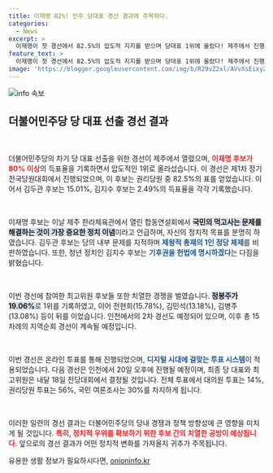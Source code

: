 ```yaml
---
title: 이재명 82%! 민주 당대표 경선 결과에 주목하다.
categories:
  - News
excerpt: >
  이재명이 첫 경선에서 82.5%의 압도적 지지를 받으며 당대표 1위에 올랐다! 제주에서 진행된 합동연설회에서 정치 이념과 비전을 제시한 가운데, 민주당은 향후 경선 일정을 확정 짓고 나섰다. 클릭하시면 속보를 확인하세요!
feature_text: >
  이재명이 첫 경선에서 82.5%의 압도적 지지를 받으며 당대표 1위에 올랐다! 제주에서 진행된 합동연설회에서 정치 이념과 비전을 제시한 가운데, 민주당은 향후 경선 일정을 확정 짓고 나섰다. 클릭하시면 속보를 확인하세요!
image: 'https://blogger.googleusercontent.com/img/b/R29vZ2xl/AVvXsEixyZcFfHzMRdzZMjFBmAUKJYCLCGyLL1o632UiGVXcaFdKo_bkvkuCioo0uUKlGfBVcT3P84aROyZIXSBEx3Aw5nCQ3pTgDom1WDC4m8eifvWiAmWEEVb4x6G_l8C0QH225ldMjyaFvpxGEBGNO37VmDTDMHGhJPq73UglMfDca1-0aw/s1600/blogspot.png'
---
```


<p><img src="https://blogger.googleusercontent.com/img/b/R29vZ2xl/AVvXsEixyZcFfHzMRdzZMjFBmAUKJYCLCGyLL1o632UiGVXcaFdKo_bkvkuCioo0uUKlGfBVcT3P84aROyZIXSBEx3Aw5nCQ3pTgDom1WDC4m8eifvWiAmWEEVb4x6G_l8C0QH225ldMjyaFvpxGEBGNO37VmDTDMHGhJPq73UglMfDca1-0aw/s1600/blogspot.png" alt="info 속보" /></p>

<h2 data-ke-size="size26">더불어민주당 당 대표 선출 경선 결과</h2>

<p data-ke-size="size16">&nbsp;</p>

<p>더불어민주당의 차기 당 대표 선출을 위한 경선이 제주에서 열렸으며, <b><span style="color: #ee2323;">이재명 후보가 80% 이상</span></b>의 득표율을 기록하면서 압도적인 1위로 올라섰습니다. 이 경선은 제1차 정기 전국당원대회에서 진행되었으며, 이 후보는 권리당원 중 82.5%의 표를 얻었습니다. 이어서 김두관 후보는 15.01%, 김지수 후보는 2.49%의 득표율을 각각 기록했습니다.</p>

<p data-ke-size="size16">&nbsp;</p>

<p>이재명 후보는 이날 제주 한라체육관에서 열린 합동연설회에서 <b><span style="background-color: #21538527;">국민의 먹고사는 문제를 해결하는 것이 가장 중요한 정치 이념</span></b>이라고 언급하며, 자신의 정치적 목표를 분명히 하였습니다. 김두관 후보는 당의 내부 문제를 지적하며 <b><span style="color: #1a5490;">제왕적 총재의 1인 정당 체제</span></b>를 비판하였습니다. 또한, 청년 정치인 김지수 후보는 <b><span style="color: #1a5490;">기후권을 헌법에 명시하겠다</span></b>는 다짐을 밝혔습니다.</p>

<p data-ke-size="size16">&nbsp;</p>

<p>이번 경선에 참여한 최고위원 후보들 또한 치열한 경쟁을 벌였습니다. <b><span style="background-color: #21538527;">정봉주가 19.06%</span></b>로 1위를 기록하였고, 이어 전현희(15.78%), 김민석(13.18%), 김병주(13.08%) 등이 뒤를 이었습니다. 인천에서의 2차 경선도 예정되어 있으며, 이후 총 15차례의 지역순회 경선이 계속될 예정입니다.</p>

<p data-ke-size="size16">&nbsp;</p>

<p>이번 경선은 온라인 투표를 통해 진행되었으며, <b><span style="color: #1a5490;">디지털 시대에 걸맞는 투표 시스템</span></b>이 적용되었습니다. 다음 경선은 인천에서 20일 오후에 진행될 예정이며, 최종 당 대표와 최고위원은 내달 18일 전당대회에서 결정될 것입니다. 전체 투표에서 대의원 투표는 14%, 권리당원 투표는 56%, 국민 여론조사는 30%를 차지하게 됩니다.</p>

<p data-ke-size="size16">&nbsp;</p>

<p>이러한 일련의 경선 결과는 더불어민주당의 당내 경쟁과 정책 방향성에 큰 영향을 미치게 될 것입니다. <b><span style="color: #ee2323;">특히, 정치적 우위를 확보하기 위한 후보 간의 치열한 공방이 예상됩니다</span></b>. 앞으로의 경선 결과가 어떤 정치적 변화를 가져올지 귀추가 주목됩니다.</p>
유용한 생활 정보가 필요하시다면, <a href="https://onioninfo.kr" rel="dofollow">onioninfo.kr</a>



